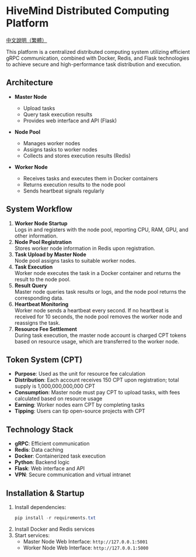 # HiveMind Distributed Computing Platform

[中文說明（繁體）](./README.zh-TW.md)

This platform is a centralized distributed computing system utilizing efficient gRPC communication, combined with Docker, Redis, and Flask technologies to achieve secure and high-performance task distribution and execution.

## Architecture

- **Master Node**  
  - Upload tasks
  - Query task execution results
  - Provides web interface and API (Flask)

- **Node Pool**  
  - Manages worker nodes
  - Assigns tasks to worker nodes
  - Collects and stores execution results (Redis)

- **Worker Node**  
  - Receives tasks and executes them in Docker containers
  - Returns execution results to the node pool
  - Sends heartbeat signals regularly

## System Workflow

1. **Worker Node Startup**  
   Logs in and registers with the node pool, reporting CPU, RAM, GPU, and other information.
2. **Node Pool Registration**  
   Stores worker node information in Redis upon registration.
3. **Task Upload by Master Node**  
   Node pool assigns tasks to suitable worker nodes.
4. **Task Execution**  
   Worker node executes the task in a Docker container and returns the result to the node pool.
5. **Result Query**  
   Master node queries task results or logs, and the node pool returns the corresponding data.
6. **Heartbeat Monitoring**  
   Worker node sends a heartbeat every second. If no heartbeat is received for 10 seconds, the node pool removes the worker node and reassigns the task.
7. **Resource Fee Settlement**  
   During task execution, the master node account is charged CPT tokens based on resource usage, which are transferred to the worker node.

## Token System (CPT)

- **Purpose**: Used as the unit for resource fee calculation
- **Distribution**: Each account receives 150 CPT upon registration; total supply is 1,000,000,000,000 CPT
- **Consumption**: Master node must pay CPT to upload tasks, with fees calculated based on resource usage
- **Earning**: Worker nodes earn CPT by completing tasks
- **Tipping**: Users can tip open-source projects with CPT

## Technology Stack

- **gRPC**: Efficient communication
- **Redis**: Data caching
- **Docker**: Containerized task execution
- **Python**: Backend logic
- **Flask**: Web interface and API
- **VPN**: Secure communication and virtual intranet

## Installation & Startup

1. Install dependencies:
   ```powershell
   pip install -r requirements.txt
   ```
2. Install Docker and Redis services
3. Start services:
   - Master Node Web Interface: `http://127.0.0.1:5001`
   - Worker Node Web Interface: `http://127.0.0.1:5000`
